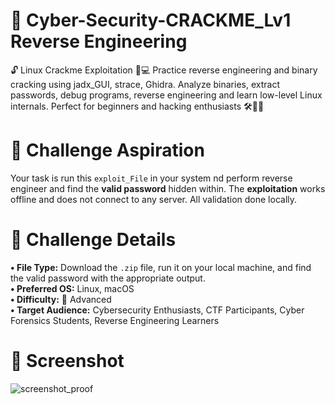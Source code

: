 # 🔐 Cyber-Security-CRACKME_Lv1 Reverse Engineering

🔓 Linux Crackme Exploitation 🐧💻 Practice reverse engineering and binary cracking using jadx_GUI, strace, Ghidra. Analyze binaries, extract passwords, debug programs, reverse engineering and learn low-level Linux internals. Perfect for beginners and hacking enthusiasts 🛠️🧠🔥


# 🎯 Challenge Aspiration
Your task is run this `exploit_File` in your system nd perform reverse engineer and find the **valid password** hidden within. The **exploitation** works offline and does not connect to any server. All validation done locally.


# 🧩 Challenge Details
**• File Type:** Download the `.zip` file, run it on your local machine, and find the valid password with the appropriate output.  
**• Preferred OS:** Linux, macOS  
**• Difficulty:** 🔴 Advanced  
**• Target Audience:** Cybersecurity Enthusiasts, CTF Participants, Cyber Forensics Students, Reverse Engineering Learners


# 📸 Screenshot
![screenshot_proof](https://github.com/user-attachments/assets/472cd71b-11e1-47eb-b6bf-83203d30e417)
